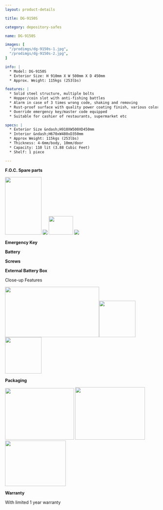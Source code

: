```yaml
---
layout: product-details

title: DG-9150S

category: depository-safes

name: DG-9150S

images: [
  "/prodimgs/dg-9150s-1.jpg",
  "/prodimgs/dg-9150s-2.jpg",
]

info: |
  * Model: DG-9150S
  * Exterior Size: H 910mm X W 500mm X D 450mm
  * Approx. Weight: 115kgs (253lbs)

features: |
  * Solid steel structure, multiple bolts
  * Hopper/coin slot with anti-fishing battles
  * Alarm in case of 3 times wrong code, shaking and removing
  * Rust-proof surface with quality power coating finish, various colors available
  * Override emergency key/master code equipped
  * Suitable for cashier of restaurants, supermarket etc

specs: |
  * Exterior Size &ndash;H910XW500XD450mm
  * Interior &ndash;H670xW480xD350mm
  * Approx Weight: 115kgs (253lbs) 
  * Thickness: 4-6mm/body, 10mm/door
  * Capacity: 110 lit (3.88 Cubic Feet)
  * Shelf: 1 piece

---
```


**F.O.C. Spare parts**

<img src="{PRODIMGS}/prodimgs/dg-9150s-3.jpg" style="width: 120px; height: 190px;" />

<img src="{PRODIMGS}/prodimgs/dg-9150s-4.jpg" />

<img src="{PRODIMGS}/prodimgs/dg-9150s-5.jpg" style="width: 80px; height: 61px;" />

<img src="{PRODIMGS}/prodimgs/dg-9150s-6.jpg" />

**Emergency Key**

**Battery**

**Screws**

**External Battery Box**

Close-up Features

<img alt="" src="{PRODIMGS}/prodimgs/dg-9150s-7.jpg" style="width: 310px; height: 166px;" /><img alt="" src="{PRODIMGS}/prodimgs/dg-9150s-8.jpg" style="width: 120px; height: 120px;" /><img alt="" src="{PRODIMGS}/prodimgs/dg-9150s-9.jpg" style="width: 120px; height: 120px;" />

**Packaging**

<img alt="" src="{PRODIMGS}/prodimgs/dg-9150s-10.jpg" style="width: 227px; height: 170px;" />

<img alt="" src="{PRODIMGS}/prodimgs/dg-9150s-11.jpg" style="width: 230px; height: 173px;" />

<img alt="" src="{PRODIMGS}/prodimgs/dg-9150s-12.jpg" style="width: 200px; height: 150px;" />

**Warranty**

With limited 1 year warranty
